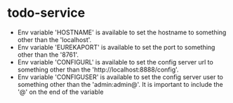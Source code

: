 # todo-service
* Env variable 'HOSTNAME' is available to set the hostname to something other than the 'localhost'.
* Env variable 'EUREKAPORT' is available to set the port to something other than the '8761'.
* Env variable 'CONFIGURL' is available to set the config server url to something other than the 'http://localhost:8888/config'.
* Env variable 'CONFIGUSER' is available to set the config server user to something other than the 'admin:admin@'. It is important to include the '@' on the end of the variable